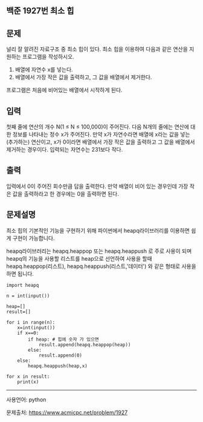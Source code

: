 ## 백준 1927번 최소 힙

## 문제

널리 잘 알려진 자료구조 중 최소 힙이 있다. 최소 힙을 이용하여 다음과 같은 연산을 지원하는 프로그램을 작성하시오.

1. 배열에 자연수 x를 넣는다.
2. 배열에서 가장 작은 값을 출력하고, 그 값을 배열에서 제거한다.

프로그램은 처음에 비어있는 배열에서 시작하게 된다.

## 입력

첫째 줄에 연산의 개수 N(1 ≤ N ≤ 100,000)이 주어진다. 다음 N개의 줄에는 연산에 대한 정보를 나타내는 정수 x가 주어진다. 만약 x가 자연수라면 배열에 x라는 값을 넣는(추가하는) 연산이고, x가 0이라면 배열에서 가장 작은 값을 출력하고 그 값을 배열에서 제거하는 경우이다. 입력되는 자연수는 231보다 작다.

## 출력

입력에서 0이 주어진 회수만큼 답을 출력한다. 만약 배열이 비어 있는 경우인데 가장 작은 값을 출력하라고 한 경우에는 0을 출력하면 된다.



## 문제설명

최소 힙의 기본적인 기능을 구현하기 위해 파이썬에서 heapq라이브러리를 이용하면 쉽게 구현이 가능합니다.



heapq라이브러리는 heapq.heappop 또는 heapq.heappush 로 주로 사용이 되며 heapq의 기능을 사용할 리스트를 heap으로 선언하여 사용을 할때 heapq.heappop(리스트), heapq.heappush(리스트,'데이터') 와 같은 형태로 사용을 하면 됩니다.

```
import heapq

n = int(input())

heap=[]
result=[]

for i in range(n):
    x=int(input())
    if x==0:
        if heap: # 힙에 숫자 가 있으면
            result.append(heapq.heappop(heap))
        else:
            result.append(0)
    else:
        heapq.heappush(heap,x)

for x in result:
    print(x)
```

___

사용언어: python

문제출처: https://www.acmicpc.net/problem/1927